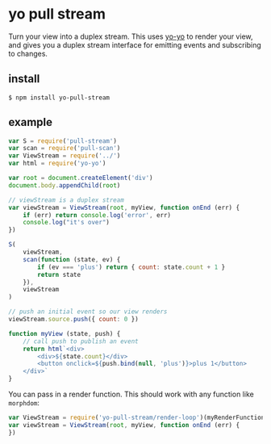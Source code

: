 # yo pull stream

Turn your view into a duplex stream. This uses [yo-yo](https://github.com/maxogden/yo-yo/) to render your view, and gives you a duplex stream interface for emitting events and subscribing to changes.


## install

    $ npm install yo-pull-stream


## example

```js
var S = require('pull-stream')
var scan = require('pull-scan')
var ViewStream = require('../')
var html = require('yo-yo')

var root = document.createElement('div')
document.body.appendChild(root)

// viewStream is a duplex stream
var viewStream = ViewStream(root, myView, function onEnd (err) {
    if (err) return console.log('error', err)
    console.log("it's over")
})

S(
    viewStream,
    scan(function (state, ev) {
        if (ev === 'plus') return { count: state.count + 1 }
        return state
    }),
    viewStream
)

// push an initial event so our view renders
viewStream.source.push({ count: 0 })

function myView (state, push) {
    // call push to publish an event
    return html`<div>
        <div>${state.count}</div>
        <button onclick=${push.bind(null, 'plus')}>plus 1</button>
    </div>`
}
```

You can pass in a render function. This should work with any function like `morphdom`:

```js
var ViewStream = require('yo-pull-stream/render-loop')(myRenderFunction)
var viewStream = ViewStream(root, myView, function onEnd (err) {
})
```

